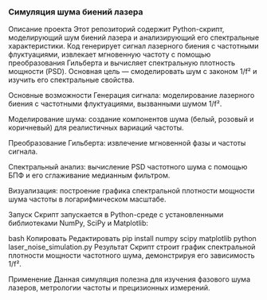 ### Симуляция шума биений лазера
Описание проекта
Этот репозиторий содержит Python-скрипт, моделирующий шум биений лазера и анализирующий его спектральные характеристики. Код генерирует сигнал лазерного биения с частотными флуктуациями, извлекает мгновенную частоту с помощью преобразования Гильберта и вычисляет спектральную плотность мощности (PSD). Основная цель — смоделировать шум с законом 1/f² и изучить его спектральные свойства.

Основные возможности
Генерация сигнала: моделирование лазерного биения с частотными флуктуациями, вызванными шумом 1/f².

Моделирование шума: создание компонентов шума (белый, розовый и коричневый) для реалистичных вариаций частоты.

Преобразование Гильберта: извлечение мгновенной фазы и частоты сигнала.

Спектральный анализ: вычисление PSD частотного шума с помощью БПФ и его сглаживание медианным фильтром.

Визуализация: построение графика спектральной плотности мощности шума частоты в логарифмическом масштабе.

Запуск
Скрипт запускается в Python-среде с установленными библиотеками NumPy, SciPy и Matplotlib:

bash
Копировать
Редактировать
pip install numpy scipy matplotlib
python laser_noise_simulation.py
Результат
Скрипт строит график спектральной плотности мощности частотного шума, демонстрируя его зависимость 1/f².

Применение
Данная симуляция полезна для изучения фазового шума лазеров, метрологии частоты и прецизионных измерений.
